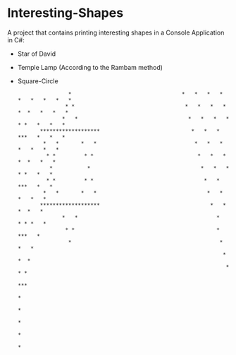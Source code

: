 # Interesting-Shapes

A project that contains printing interesting shapes in a Console Application in C#:

- Star of David
- Temple Lamp (According to the Rambam method)
- Square-Circle

                      *                                   *   *   *   *   *   *   *   *   *
                     * *                                   *   *   *   *  *  *   *   *   *
                    *   *                                   *   *   *   * * *   *   *   *
             *******************                             *   *   *   ***   *   *   *
              *   *       *   *                               *   *   *   *   *   *   *
               * *         * *                                 *   *   *  *  *   *   *
                *           *                                   *   *   * * *   *   *
               * *         * *                                   *   *   ***   *   *
              *   *       *   *                                   *   *   *   *   *
             *******************                                   *   *  *  *   *
                    *   *                                            *   * * *   *
                     * *                                             *   ***   *
                      *                                               *   *   *
                                                                       *  *  *
                                                                        * * *
                                                                         ***
                                                                          *
                                                                          *
                                                                          *
                                                                          *
                                                                          *
